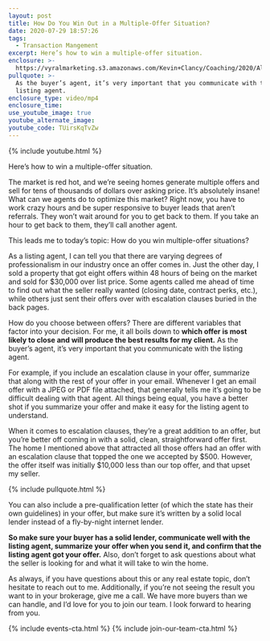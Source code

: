 ```yaml
---
layout: post
title: How Do You Win Out in a Multiple-Offer Situation?
date: 2020-07-29 18:57:26
tags:
  - Transaction Mangement
excerpt: Here’s how to win a multiple-offer situation.
enclosure: >-
  https://vyralmarketing.s3.amazonaws.com/Kevin+Clancy/Coaching/2020/Albany+Real+Estate+Agent-+How+Do+You+Win+Multiple+Offers_.mp4
pullquote: >-
  As the buyer’s agent, it’s very important that you communicate with the
  listing agent.
enclosure_type: video/mp4
enclosure_time:
use_youtube_image: true
youtube_alternate_image:
youtube_code: TUirsKqTvZw
---
```


{% include youtube.html %}

Here’s how to win a multiple-offer situation.

The market is red hot, and we’re seeing homes generate multiple offers and sell for tens of thousands of dollars over asking price. It’s absolutely insane\! What can we agents do to optimize this market? Right now, you have to work crazy hours and be super responsive to buyer leads that aren’t referrals. They won’t wait around for you to get back to them. If you take an hour to get back to them, they’ll call another agent.&nbsp;

This leads me to today’s topic: How do you win multiple-offer situations?

As a listing agent, I can tell you that there are varying degrees of professionalism in our industry once an offer comes in. Just the other day, I sold a property that got eight offers within 48 hours of being on the market and sold for $30,000 over list price. Some agents called me ahead of time to find out what the seller really wanted (closing date, contract perks, etc.), while others just sent their offers over with escalation clauses buried in the back pages.&nbsp;

How do you choose between offers? There are different variables that factor into your decision. For me, it all boils down to **which offer is most likely to close and will produce the best results for my client.** As the buyer’s agent, it’s very important that you communicate with the listing agent.&nbsp;

For example, if you include an escalation clause in your offer, summarize that along with the rest of your offer in your email. Whenever I get an email offer with a JPEG or PDF file attached, that generally tells me it’s going to be difficult dealing with that agent. All things being equal, you have a better shot if you summarize your offer and make it easy for the listing agent to understand.&nbsp;

When it comes to escalation clauses, they’re a great addition to an offer, but you’re better off coming in with a solid, clean, straightforward offer first. The home I mentioned above that attracted all those offers had an offer with an escalation clause that topped the one we accepted by $500. However, the offer itself was initially $10,000 less than our top offer, and that upset my seller.

{% include pullquote.html %}

You can also include a pre-qualification letter (of which the state has their own guidelines) in your offer, but make sure it’s written by a solid local lender instead of a fly-by-night internet lender.&nbsp;

**So make sure your buyer has a solid lender, communicate well with the listing agent, summarize your offer when you send it, and confirm that the listing agent got your offer.** Also, don’t forget to ask questions about what the seller is looking for and what it will take to win the home.&nbsp;

As always, if you have questions about this or any real estate topic, don’t hesitate to reach out to me. Additionally, if you’re not seeing the result you want to in your brokerage, give me a call. We have more buyers than we can handle, and I’d love for you to join our team. I look forward to hearing from you.

{% include events-cta.html %} {% include join-our-team-cta.html %}